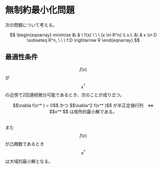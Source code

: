 # 無制約最小化問題

次の問題について考える。

$$
\begin{eqnarray}
minimize &\ & \ f(x) \ \ \ (x \in R^n) \\
s.t. &\ &
x \in D \subseteq R^n, \ \ \ f:D \rightarrow R
\end{eqnarray}
$$

## 最適性条件

$$f(x)$$ が $$x^* $$ の近傍で2回連続微分可能であるとき、次のことが成り立つ。

<center>
$$\nabla f(x^* ) = 0$$ かつ $$\nabla^2 f(x^* )$$ が半正定値行列　⇔　$$x^* $$ は局所的最小解である。
</center><br />

また $$f(x)$$ が凸関数であるとき $$x^* $$ は大域的最小解となる。
